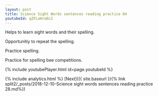 ```yaml
---
layout: post
title: Science Sight Words sentences reading practice 84
youtubeId: qZFLoHreDiI
---
```

 
 
Helps to learn sight words and their spelling.

Opportunitiy to repeat the spelling. 

Practice spelling. 
 
Practice for spelling bee competitions. 
 
{% include youtubePlayer.html id=page.youtubeId %}
 
 
{% include analytics.html %} 
[Next]({{ site.baseurl }}{% link  split2/_posts/2018-12-10-Science sight words sentences reading practice 28.md%})
 

